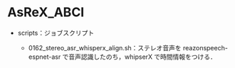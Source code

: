 # AsReX_ABCI

- scripts：ジョブスクリプト

    - 0162_stereo_asr_whisperx_align.sh：ステレオ音声を reazonspeech-espnet-asr で音声認識したのち，whipserX で時間情報をつける．
